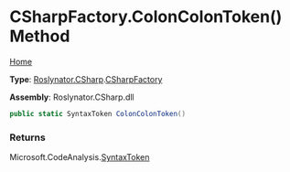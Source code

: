 # CSharpFactory\.ColonColonToken\(\) Method

[Home](../../../../README.md)

**Type**: [Roslynator.CSharp](../../README.md)\.[CSharpFactory](../README.md)

**Assembly**: Roslynator\.CSharp\.dll

```csharp
public static SyntaxToken ColonColonToken()
```

### Returns

Microsoft\.CodeAnalysis\.[SyntaxToken](https://docs.microsoft.com/en-us/dotnet/api/microsoft.codeanalysis.syntaxtoken)

